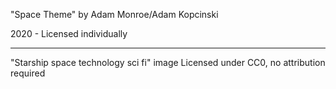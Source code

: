 "Space Theme"
by Adam Monroe/Adam Kopcinski

2020 - Licensed individually

----------

"Starship space technology sci fi" image
Licensed under CC0, no attribution required
